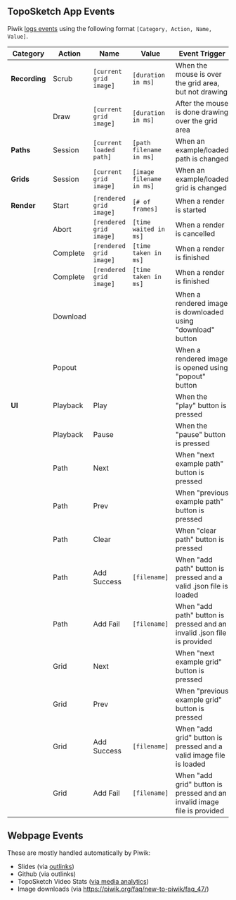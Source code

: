 ## TopoSketch App Events

Piwik [logs events](https://piwik.org/docs/event-tracking/) using the following format `[Category, Action, Name, Value]`. 

| Category      | Action     | Name                    | Value                       | Event Trigger 
| ------------- | -----------|------------------------ | --------------------------- | -----
| **Recording** | Scrub      | `[current grid image]`  | `[duration in ms]`          | When the mouse is over the grid area, but not drawing
|               | Draw       | `[current grid image]`  | `[duration in ms]`          | After the mouse is done drawing over the grid area         
| **Paths**     | Session    | `[current loaded path]` | `[path filename in ms]`     | When an example/loaded path is changed 
| **Grids**     | Session    | `[current grid image]`  | `[image filename in ms]`    | When an example/loaded grid is changed 
| **Render**    | Start      | `[rendered grid image]` | `[# of frames]`             | When a render is started
|               | Abort      | `[rendered grid image]` | `[time waited in ms]`       | When a render is cancelled
|               | Complete   | `[rendered grid image]` | `[time taken in ms]`        | When a render is finished
|               | Complete   | `[rendered grid image]` | `[time taken in ms]`        | When a render is finished
|               | Download   |                         |                             | When a rendered image is downloaded using "download" button
|               | Popout     |                         |                             | When a rendered image is opened using "popout" button
| **UI**        | Playback   | Play                    |                             | When the "play" button is pressed
|               | Playback   | Pause                   |                             | When the "pause" button is pressed
|               | Path       | Next                    |                             | When "next example path" button is pressed
|               | Path       | Prev                    |                             | When "previous example path" button is pressed
|               | Path       | Clear                   |                             | When "clear path" button is pressed
|               | Path       | Add Success             | `[filename]`                | When "add path" button is pressed and a valid .json file is loaded
|               | Path       | Add Fail                | `[filename]`                | When "add path" button is pressed and an invalid .json file is provided
|               | Grid       | Next                    |                             | When "next example grid" button is pressed
|               | Grid       | Prev                    |                             | When "previous example grid" button is pressed
|               | Grid       | Add Success             | `[filename]`                | When "add grid" button is pressed and a valid image file is loaded
|               | Grid       | Add Fail                | `[filename]`                | When "add grid" button is pressed and an invalid image file is provided

## Webpage Events

These are mostly handled automatically by Piwik:
* Slides (via [outlinks](https://piwik.org/faq/new-to-piwik/faq_71/))
* Github (via outlinks)
* TopoSketch Video Stats ([via media analytics](https://developer.piwik.org/guides/media-analytics/setup))
* Image downloads (via <https://piwik.org/faq/new-to-piwik/faq_47/>)